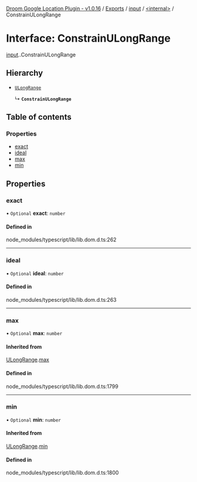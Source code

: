 [Droom Google Location Plugin - v1.0.16](../README.md) / [Exports](../modules.md) / [input](../modules/input.md) / [<internal\>](../modules/input._internal_.md) / ConstrainULongRange

# Interface: ConstrainULongRange

[input](../modules/input.md).[<internal>](../modules/input._internal_.md).ConstrainULongRange

## Hierarchy

- [`ULongRange`](input._internal_.ULongRange.md)

  ↳ **`ConstrainULongRange`**

## Table of contents

### Properties

- [exact](input._internal_.ConstrainULongRange.md#exact)
- [ideal](input._internal_.ConstrainULongRange.md#ideal)
- [max](input._internal_.ConstrainULongRange.md#max)
- [min](input._internal_.ConstrainULongRange.md#min)

## Properties

### exact

• `Optional` **exact**: `number`

#### Defined in

node_modules/typescript/lib/lib.dom.d.ts:262

___

### ideal

• `Optional` **ideal**: `number`

#### Defined in

node_modules/typescript/lib/lib.dom.d.ts:263

___

### max

• `Optional` **max**: `number`

#### Inherited from

[ULongRange](input._internal_.ULongRange.md).[max](input._internal_.ULongRange.md#max)

#### Defined in

node_modules/typescript/lib/lib.dom.d.ts:1799

___

### min

• `Optional` **min**: `number`

#### Inherited from

[ULongRange](input._internal_.ULongRange.md).[min](input._internal_.ULongRange.md#min)

#### Defined in

node_modules/typescript/lib/lib.dom.d.ts:1800
